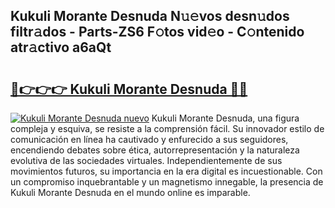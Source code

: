 ## Kukuli Morante Desnuda N𝚞𝚎vos desn𝚞dos filtr𝚊dos - Parts-ZS6 F𝚘tos vid𝚎o - C𝚘ntenido atr𝚊ctivo a6aQt

# <h2><a href="http://mb0ufs.tromn.icu/?c=Kukuli+Morante+Desnuda">🔗👉👉👉 Kukuli Morante Desnuda 🔗🔗</a></h2>

[![Kukuli Morante Desnuda nuevo](https://i.imgur.com/pEAQMta.gif)](http://mb0ufs.tromn.icu/?c=Kukuli+Morante+Desnuda)
Kukuli Morante Desnuda, una figura compleja y esquiva, se resiste a la comprensión fácil. Su innovador estilo de comunicación en línea ha cautivado y enfurecido a sus seguidores, encendiendo debates sobre ética, autorrepresentación y la naturaleza evolutiva de las sociedades virtuales. Independientemente de sus movimientos futuros, su importancia en la era digital es incuestionable. Con un compromiso inquebrantable y un magnetismo innegable, la presencia de Kukuli Morante Desnuda en el mundo online es imparable.
